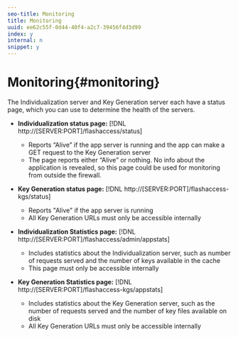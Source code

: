 ```yaml
---
seo-title: Monitoring
title: Monitoring
uuid: ee62c55f-0d44-40f4-a2c7-39456f4d3d99
index: y
internal: n
snippet: y
---
```


# Monitoring{#monitoring}

The Individualization server and Key Generation server each have a status page, which you can use to determine the health of the servers.

* **Individualization status page:** [!DNL http://[SERVER:PORT]/flashaccess/status]

    * Reports “Alive” if the app server is running and the app can make a GET request to the Key Generation server 
    * The page reports either “Alive” or nothing. No info about the application is revealed, so this page could be used for monitoring from outside the firewall.

* **Key Generation status page:** [!DNL http://[SERVER:PORT]/flashaccess-kgs/status]

    * Reports "Alive" if the app server is running 
    * All Key Generation URLs must only be accessible internally

* **Individualization Statistics page:** [!DNL http://[SERVER:PORT]/flashaccess/admin/appstats]

    * Includes statistics about the Individualization server, such as number of requests served and the number of keys available in the cache 
    * This page must only be accessible internally

* **Key Generation Statistics page:** [!DNL http://[SERVER:PORT]/flashaccess-kgs/appstats]

    * Includes statistics about the Key Generation server, such as the number of requests served and the number of key files available on disk 
    * All Key Generation URLs must only be accessible internally

